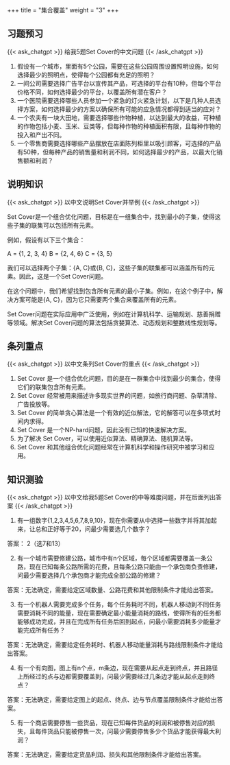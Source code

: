 +++
title = "集合覆盖"
weight = "3"
+++
## 习题预习
{{< ask_chatgpt >}}
给我5题Set Cover的中文问题
{{< /ask_chatgpt >}}



1. 假设有一个城市，里面有5个公园，需要在这些公园周围设置照明设施，如何选择最少的照明点，使得每个公园都有充足的照明？
2. 一间公司需要选择广告平台以宣传其产品，可选择的平台有10种，但每个平台价格不同，如何选择最少的平台，以覆盖所有潜在客户？
3. 一个医院需要选择哪些人员参加一个紧急的灯火紧急计划，以下是几种人员选择方案，如何选择最少的方案以确保所有可能的应急情况都得到适当的应对？
4. 一个农夫有一块大田地，需要选择哪些作物种植，以达到最大的收益，可种植的作物包括小麦、玉米、豆类等，但每种作物的种植面积有限，且每种作物的投入和产出不同。
5. 一个零售商需要选择哪些产品摆放在店面陈列柜里以吸引顾客，可选择的产品有50种，但每种产品的销售量和利润不同，如何选择最少的产品，以最大化销售额和利润？   

## 说明知识
{{< ask_chatgpt >}}
以中文说明Set Cover并举例
{{< /ask_chatgpt >}}



Set Cover是一个组合优化问题，目标是在一组集合中，找到最小的子集，使得这些子集的联集可以包括所有元素。

例如，假设有以下三个集合：

A = {1, 2, 3, 4}
B = {2, 4, 6}
C = {3, 5}

我们可以选择两个子集：{A, C}或{B, C}，这些子集的联集都可以涵盖所有的元素。因此，这是一个Set Cover问题。

在这个问题中，我们希望找到包含所有元素的最小子集。例如，在这个例子中，解决方案可能是{A, C}，因为它只需要两个集合来覆盖所有的元素。

Set Cover问题在实际应用中广泛使用，例如在计算机科学、运输规划、慈善捐赠等领域。解决Set Cover问题的算法包括贪婪算法、动态规划和整数线性规划等。   

## 条列重点
{{< ask_chatgpt >}}
以中文条列Set Cover的重点
{{< /ask_chatgpt >}}



1. Set Cover 是一个组合优化问题，目的是在一群集合中找到最少的集合，使得它们的联集包含所有元素。
2. Set Cover 经常被用来描述许多现实世界的问题，如旅行商问题、杂草清除、广告投放等。
3. Set Cover 的简单贪心算法是一个有效的近似解法，它的解答可以在多项式时间内求得。
4. Set Cover 是一个NP-hard问题，因此没有已知的快速解决方案。
5. 为了解决 Set Cover，可以使用近似算法、精确算法、随机算法等。
6. Set Cover 和其他组合优化问题经常在计算机科学和操作研究中被学习和应用。   

## 知识测验
{{< ask_chatgpt >}}
以中文给我5题Set Cover的中等难度问题，并在后面列出答案
{{< /ask_chatgpt >}}



1. 有一组数字{1,2,3,4,5,6,7,8,9,10}，现在你需要从中选择一些数字并将其加起来，让总和正好等于20，问最少需要选几个数字？

答案： 2（选7和13）

2. 有一个城市需要修建公路，城市中有n个区域，每个区域都需要覆盖一条公路，现在已知每条公路所需的花费，且每条公路只能由一个承包商负责修建，问最少需要选择几个承包商才能完成全部公路的修建？

答案：无法确定，需要给定区域数量、公路花费和其他限制条件才能给出答案。

3. 有一个机器人需要完成多个任务，每个任务耗时不同，机器人移动到不同任务需要消耗不同的能量，现在需要确定最小能量消耗的路线，使得所有的任务都能够成功完成，并且在完成所有任务后回到起点，问最小需要消耗多少能量才能完成所有任务？

答案：无法确定，需要给定任务耗时、机器人移动能量消耗与路线限制条件才能给出答案。

4. 有一个有向图，图上有n个点，m条边，现在需要从起点走到终点，并且路径上所经过的点与边都需要覆盖到，问最少需要经过几条边才能从起点走到终点？

答案：无法确定，需要给定图上的起点、终点、边与节点覆盖限制条件才能给出答案。

5. 有一个商店需要停售一些货品，现在已知每件货品的利润和被停售对应的损失，且每件货品只能被停售一次，问最少需要停售多少个货品才能获得最大利润？

答案：无法确定，需要给定货品利润、损失和其他限制条件才能给出答案。   

